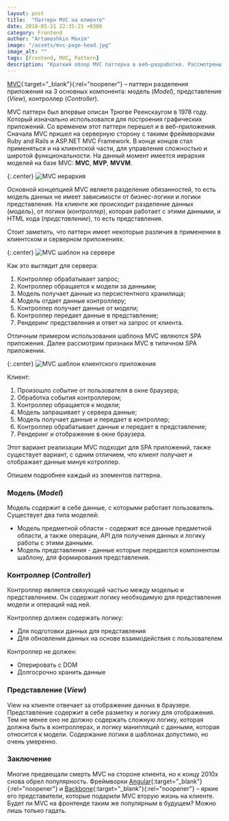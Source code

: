 ```yaml
---
layout: post
title:  "Паттерн MVC на клиенте"
date: 2018-05-21 22:35:21 +0300
category: Frontend
author: "Artamoshkin Maxim"
image: "/assets/mvc-page-head.jpg"
image_alt: ""
tags: [Frontend, MVC, Pattern]
description: "Краткий обзор MVC паттерна в веб–разработке. Рассмотрены особенности использования клиентской частью приложения"
---
```


[MVC](https://ru.wikipedia.org/wiki/Model-View-Controller "MVC - Wikipedia"){:target="_blank"}{:rel="noopener"} – паттерн разделения приложения на 3 основных компонента: модель (*Model*),  представление (*View*), контроллер (*Controller*).

MVC паттерн был впервые описан Трюгве Реенскаугом в 1978 году. Который изначально использовался для построения графических приложений.
Со временем этот паттерн перешел и в веб-приложения. Сначала MVC пришел на серверную сторону с такими фреймворками Ruby and Rails и ASP.NET MVC Framework.
В конце концов стал применяться и на клиентской части, для управления сложностью и широтой функциональности.
На данный момент имеется иерархия моделей на базе MVC: **MVC**, **MVP**, **MVVM**.

 <!-- more -->

 {:.center}
![MVC иерархия](https://blog.zverit.com/assets/mvc_family.png)

Основной концепцией MVC являетя разделение обязанностей, то есть модель данных не имеет зависимости от бизнес-логики и логики представления.
На клиенте же происходит разделение данных (*модель*), от логики (*контроллер*), которая работает с этими данными, и HTML кода (*представление*), то есть представления.

Стоит заметить, что паттерн имеет некоторые различия в применении в клиентском и серверном приложениях.

{:.center}
![MVC шаблон на сервере](https://blog.zverit.com/assets/server-mvc.png)

Как это выглядит для сервера: 
1. Контроллер обрабатывает запрос;
2. Контроллер обращается к модели за данными;
3. Модель получает данные из персистентного хранилища;
4. Модель отдает данные контроллеру;
5. Контроллер получает данные от модели;
6. Контроллер передает данные в представление;
7. Рендеринг представления и ответ на запрос от клиента.

Отличным примером использования шаблона MVC являются SPA приложения. Далее рассмотрим признаки MVC в типичном SPA приложении.

{:.center}
![MVC шаблон клиентского приложения](https://blog.zverit.com/assets/client-mvc.png)

Клиент:
1. Произошло событие от пользователя в окне браузера;
2. Обработка события контроллером;
3. Контроллер обращается к модели;
4. Модель запрашивает у сервера данные;
5. Модель получает данные и передает в контроллер;
6. Контроллер обрабатывает данные и передает в представление;
7. Рендеринг и отображение в окне браузера.

Этот вариант реализации MVC подходит для SPA приложений, также существует вариант, с одним отличием, что клиент получает и отображает данные минуя котроллер. 

Опишем подробнее каждый из элементов паттерна.

### Модель (*Model*) ###
Модель содержит в себе данные, с которыми работает пользователь.
Существует два типа моделей:
- Модель предметной области - содержит все данные предметной области, а также операции, API для получения данных и логику работы с этими данными.
- Модель представления - данные которые передаются компонентом шаблону, для формирования представления.

### Контроллер (*Controller*) ###
Контроллер является связующей частью между моделью и представлением. Он содержит логику необходимую для представления модели и операций над ней.

Контроллер должен содержать логику:
- Для подготовки данных для представления
- Для обновления данных на основе взаимодействия с пользователем

Контроллер не должен: 
- Оперировать с DOM
- Долгосрочно хранить данные

### Представление (*View*) ###

View на клиенте отвечает за отображение данных в браузере. Представление содержит в себе разметку и логику для отображения.
Тем не менее оно не должно содержать сложную логику, которая должна быть в контроллерах, и логику манипляций с данными, которая относится к модели.
Содержание логики в шаблонах допустимо, но очень умеренно.

### Заключение ###

Многие предвещали смерть MVC на стороне клиента, но к концу 2010х снова обрел популярность.
Фреймворки [Angular](https://angular.io/ "Angular"){:target="_blank"}{:rel="noopener"} и [Backbone](http://backbonejs.org/ "Backbone"){:target="_blank"}{:rel="noopener"} – яркие его представители, которые подарили MVC вторую жизнь на клиенте.
Будет ли  MVC на фронтенде таким же популярным в будущем? Можно лишь только гадать.